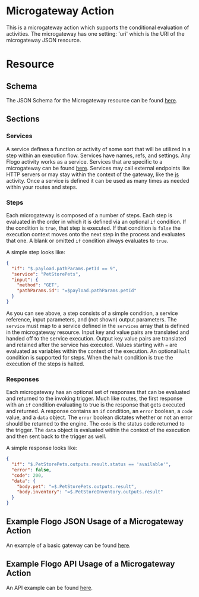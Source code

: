 # Microgateway Action
This is a microgateway action which supports the conditional evaluation of activities. The microgateway has one setting: 'uri' which is the URI of the microgateway JSON resource.

# Resource

## Schema

The JSON Schema for the Microgateway resource can be found [here](internal/schema/schema.json).

## Sections

### Services

A service defines a function or activity of some sort that will be utilized in a step within an execution flow. Services have names, refs, and settings. Any Flogo activity works as a service. Services that are specific to a microgateway can be found [here](activity). Services may call external endpoints like HTTP servers or may stay within the context of the gateway, like the [js](activity/js) activity. Once a service is defined it can be used as many times as needed within your routes and steps.

### Steps

Each microgateway is composed of a number of steps. Each step is evaluated in the order in which it is defined via an optional `if` condition. If the condition is `true`, that step is executed. If that condition is `false` the execution context moves onto the next step in the process and evaluates that one. A blank or omitted `if` condition always evaluates to `true`.

A simple step looks like:

```json
{
  "if": "$.payload.pathParams.petId == 9",
  "service": "PetStorePets",
  "input": {
    "method": "GET",
    "pathParams.id": "=$payload.pathParams.petId"
  }
}
```

As you can see above, a step consists of a simple condition, a service reference, input parameters, and (not shown) output parameters. The `service` must map to a service defined in the `services` array that is defined in the microgateway resource. Input key and value pairs are translated and handed off to the service execution. Output key value pairs are translated and retained after the service has executed. Values starting with `=` are evaluated as variables within the context of the execution. An optional `halt` condition is supported for steps. When the `halt` condition is true the execution of the steps is halted.

### Responses

Each microgateway has an optional set of responses that can be evaluated and returned to the invoking trigger. Much like routes, the first response with an `if` condition evaluating to true is the response that gets executed and returned. A response contains an `if` condition, an `error` boolean, a `code` value, and a `data` object. The `error` boolean dictates whether or not an error should be returned to the engine. The `code` is the status code returned to the trigger. The `data` object is evaluated within the context of the execution and then sent back to the trigger as well.

A simple response looks like:

```json
{
  "if": "$.PetStorePets.outputs.result.status == 'available'",
  "error": false,
  "code": 200,
  "data": {
    "body.pet": "=$.PetStorePets.outputs.result",
    "body.inventory": "=$.PetStoreInventory.outputs.result"
  }
}
```

## Example Flogo JSON Usage of a Microgateway Action

An example of a basic gateway can be found [here](examples/json/basic-gateway).

## Example Flogo API Usage of a Microgateway Action

An API example can be found [here](examples/api/basic-gateway).
